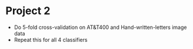 # Project 2
 
* Do 5-fold cross-validation on AT&T400 and Hand-written-letters image data
* Repeat this for all 4 classifiers
